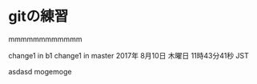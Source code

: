 # gitの練習

mmmmmmmmmmmm

change1 in b1
change1 in master
2017年 8月10日 木曜日 11時43分41秒 JST

asdasd
mogemoge
